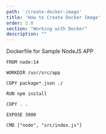```yaml
---
path: '/create-docker-image'
title: 'How to Create Docker Image'
order: 2.0
section: "Working with Docker"
description: ""
---
```


Dockerfile for Sample NodeJS APP

```
FROM node:14

WORKDIR /usr/src/app

COPY package*.json ./

RUN npm install

COPY . .

EXPOSE 3000

CMD ["node", "src/index.js"]

```